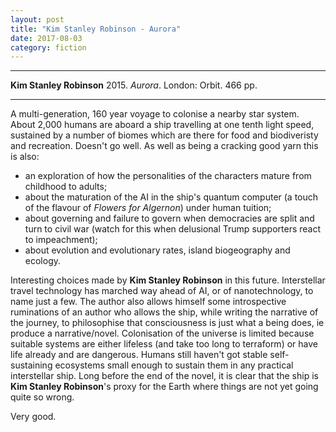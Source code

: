 ```yaml
---
layout: post
title: "Kim Stanley Robinson - Aurora"
date: 2017-08-03
category: fiction
---
```


***
<b>Kim Stanley Robinson</b> 2015. _Aurora_.  London: Orbit.  466 pp.

***

A multi-generation, 160 year voyage to colonise a nearby star system. About 2,000 humans are aboard a ship travelling at one tenth light speed, sustained by a number of biomes which are there for food and biodiveristy and recreation.  Doesn't go well.  As well as being a cracking good yarn this is also: 
 - an exploration of how the personalities of the characters mature from childhood to adults; 
 - about the  maturation of the AI in the ship's quantum computer  (a touch of the flavour of _Flowers for Algernon_) under human tuition; 
 - about governing and failure to govern when democracies are split and turn to civil war (watch for this when delusional Trump supporters react to impeachment);
 - about evolution and evolutionary rates, island biogeography and ecology.

Interesting choices made by **Kim Stanley Robinson** in this future.  Interstellar travel technology has marched way ahead of AI, or of nanotechnology, to name just a few. The author also allows himself some introspective ruminations of an author who allows the ship, while writing the narrative of the journey, to philosophise that consciousness is just what a being does, ie produce a narrative/novel.  Colonisation of the universe is limited because suitable systems are either lifeless (and take too long to terraform) or have life already and are dangerous.  Humans still haven't got stable self-sustaining ecosystems small enough to sustain them in any practical interstellar ship.  Long before the end of the novel, it is clear that the ship is **Kim Stanley Robinson**'s  proxy for the Earth where things are not yet going quite so wrong. 

Very good.


